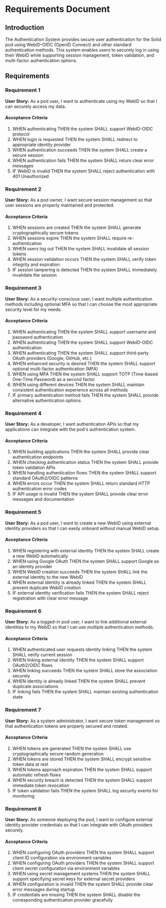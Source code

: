 # Requirements Document

## Introduction

The Authentication System provides secure user authentication for the Solid pod using WebID-OIDC (OpenID Connect) and other standard authentication methods. This system enables users to securely log in using their WebID while supporting session management, token validation, and multi-factor authentication options.

## Requirements

### Requirement 1

**User Story:** As a pod user, I want to authenticate using my WebID so that I can securely access my data.

#### Acceptance Criteria

1. WHEN authenticating THEN the system SHALL support WebID-OIDC protocol
2. WHEN login is requested THEN the system SHALL redirect to appropriate identity provider
3. WHEN authentication succeeds THEN the system SHALL create a secure session
4. WHEN authentication fails THEN the system SHALL return clear error messages
5. IF WebID is invalid THEN the system SHALL reject authentication with 401 Unauthorized

### Requirement 2

**User Story:** As a pod owner, I want secure session management so that user sessions are properly maintained and protected.

#### Acceptance Criteria

1. WHEN sessions are created THEN the system SHALL generate cryptographically secure tokens
2. WHEN sessions expire THEN the system SHALL require re-authentication
3. WHEN users log out THEN the system SHALL invalidate all session tokens
4. WHEN session validation occurs THEN the system SHALL verify token integrity and expiration
5. IF session tampering is detected THEN the system SHALL immediately invalidate the session

### Requirement 3

**User Story:** As a security-conscious user, I want multiple authentication methods including optional MFA so that I can choose the most appropriate security level for my needs.

#### Acceptance Criteria

1. WHEN authenticating THEN the system SHALL support username and password authentication
2. WHEN authenticating THEN the system SHALL support WebID-OIDC authentication
3. WHEN authenticating THEN the system SHALL support third-party OAuth providers (Google, GitHub, etc.)
4. WHEN enhanced security is desired THEN the system SHALL support optional multi-factor authentication (MFA)
5. WHEN using MFA THEN the system SHALL support TOTP (Time-based One-Time Password) as a second factor
6. WHEN using different devices THEN the system SHALL maintain consistent authentication experience across all methods
7. IF primary authentication method fails THEN the system SHALL provide alternative authentication options

### Requirement 4

**User Story:** As a developer, I want authentication APIs so that my applications can integrate with the pod's authentication system.

#### Acceptance Criteria

1. WHEN building applications THEN the system SHALL provide clear authentication endpoints
2. WHEN checking authentication status THEN the system SHALL provide token validation APIs
3. WHEN handling authentication flows THEN the system SHALL support standard OAuth2/OIDC patterns
4. WHEN errors occur THEN the system SHALL return standard HTTP authentication error codes
5. IF API usage is invalid THEN the system SHALL provide clear error messages and documentation

### Requirement 5

**User Story:** As a pod user, I want to create a new WebID using external identity providers so that I can easily onboard without manual WebID setup.

#### Acceptance Criteria

1. WHEN registering with external identity THEN the system SHALL create a new WebID automatically
2. WHEN using Google OAuth THEN the system SHALL support Google as an identity provider
3. WHEN WebID creation succeeds THEN the system SHALL link the external identity to the new WebID
4. WHEN external identity is already linked THEN the system SHALL prevent duplicate WebID creation
5. IF external identity verification fails THEN the system SHALL reject registration with clear error message

### Requirement 6

**User Story:** As a logged-in pod user, I want to link additional external identities to my WebID so that I can use multiple authentication methods.

#### Acceptance Criteria

1. WHEN authenticated user requests identity linking THEN the system SHALL verify current session
2. WHEN linking external identity THEN the system SHALL support OAuth2/OIDC flows
3. WHEN linking succeeds THEN the system SHALL store the association securely
4. WHEN identity is already linked THEN the system SHALL prevent duplicate associations
5. IF linking fails THEN the system SHALL maintain existing authentication state

### Requirement 7

**User Story:** As a system administrator, I want secure token management so that authentication tokens are properly secured and rotated.

#### Acceptance Criteria

1. WHEN tokens are generated THEN the system SHALL use cryptographically secure random generation
2. WHEN tokens are stored THEN the system SHALL encrypt sensitive token data at rest
3. WHEN tokens approach expiration THEN the system SHALL support automatic refresh flows
4. WHEN security breach is detected THEN the system SHALL support immediate token revocation
5. IF token validation fails THEN the system SHALL log security events for monitoring

### Requirement 8

**User Story:** As someone deploying the pod, I want to configure external identity provider credentials so that I can integrate with OAuth providers securely.

#### Acceptance Criteria

1. WHEN configuring OAuth providers THEN the system SHALL support client ID configuration via environment variables
2. WHEN configuring OAuth providers THEN the system SHALL support client secret configuration via environment variables
3. WHEN using secret management systems THEN the system SHALL support specifying secret keys for external secret providers
4. WHEN configuration is invalid THEN the system SHALL provide clear error messages during startup
5. IF credentials are missing THEN the system SHALL disable the corresponding authentication provider gracefully 
